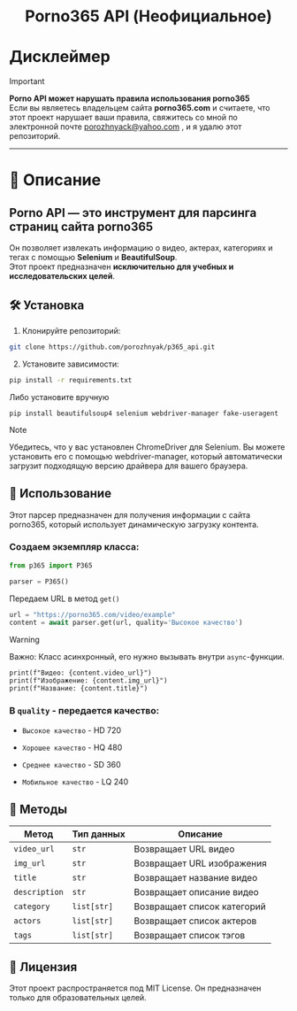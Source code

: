 <h1 align="center">Porno365 API (Неофициальное)</h1>

# Дисклеймер
> [!IMPORTANT] 
> **Porno API может нарушать правила использования porno365**  
> Если вы являетесь владельцем сайта **porno365.com** и считаете, что этот проект нарушает ваши правила, свяжитесь со мной по электронной почте porozhnyack@yahoo.com , и я удалю этот репозиторий.


---
# 📌 Описание
## **Porno API — это инструмент для парсинга страниц сайта porno365**  
Он позволяет извлекать информацию о видео, актерах, категориях и тегах с помощью **Selenium** и **BeautifulSoup**.  
Этот проект предназначен **исключительно для учебных и исследовательских целей**.


## 🛠 Установка

1. Клонируйте репозиторий:

```bash
git clone https://github.com/porozhnyak/p365_api.git
```

2. Установите зависимости:
```bash
pip install -r requirements.txt
```
Либо установите вручную

```
pip install beautifulsoup4 selenium webdriver-manager fake-useragent
```
> [!NOTE]
> Убедитесь, что у вас установлен ChromeDriver для Selenium. Вы можете установить его с помощью webdriver-manager, который автоматически загрузит подходящую версию драйвера для вашего браузера.

## 🚀 Использование
Этот парсер предназначен для получения информации с сайта porno365, который использует динамическую загрузку контента.

### Создаем экземпляр класса:

```python
from p365 import P365

parser = P365()
```
Передаем URL в метод ```get()```

```python
url = "https://porno365.com/video/example"
content = await parser.get(url, quality='Высокое качество')
```
> [!WARNING] 
Важно: Класс асинхронный, его нужно вызывать внутри ```async```-функции.
```
print(f"Видео: {content.video_url}")
print(f"Изображение: {content.img_url}")
print(f"Название: {content.title}")
```

### В `quality` - передается качество:

- ```Высокое качество``` - HD 720

- ```Хорошее качество``` - HQ 480 

- ```Среднее качество``` - SD 360 

- ```Мобильное качество``` - LQ 240  

## 🧩 Методы

| Метод        | Тип данных       | Описание                         |
|-------------|------------------|---------------------------------|
| `video_url`  | `str`            | Возвращает URL видео           |
| `img_url`    | `str`            | Возвращает URL изображения     |
| `title`      | `str`            | Возвращает название видео      |
| `description` | `str`            | Возвращает описание видео     |
| `category`   | `list[str]`      | Возвращает список категорий    |
| `actors`     | `list[str]`      | Возвращает список актеров      |
| `tags`       | `list[str]`      | Возвращает список тэгов        |


## 📜 Лицензия
Этот проект распространяется под MIT License.
Он предназначен только для образовательных целей.
